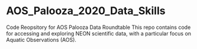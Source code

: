 # AOS_Palooza_2020_Data_Skills
Code Reopsitory for AOS Palooza Data Roundtable
This repo contains code for accessing and exploring NEON scientific data, with a particular focus on Aquatic Observations (AOS). 
